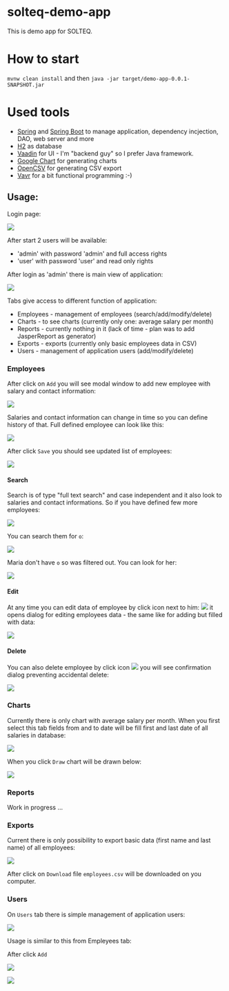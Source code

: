 # solteq-demo-app

This is demo app for SOLTEQ.

# How to start

`mvnw clean install` and then `java -jar target/demo-app-0.0.1-SNAPSHOT.jar`

# Used tools

* [Spring](https://spring.io/) and [Spring Boot](https://start.spring.io) to manage application, dependency incjection, DAO, web server and more
* [H2](http://www.h2database.com/html/main.html) as database 
* [Vaadin](https://vaadin.com) for UI - I'm "backend guy" so I prefer Java framework.
* [Google Chart](https://developers.google.com/chart) for generating charts
* [OpenCSV](http://opencsv.sourceforge.net) for generating CSV export 
* [Vavr](http://www.vavr.io) for a bit functional programming :-) 

## Usage:

Login page:

![](images/login.png)

After start 2 users will be available:
* 'admin' with password 'admin' and full access rights
* 'user' with password 'user' and read only rights

After login as 'admin' there is main view of application:

![](images/employees_tab.png)

Tabs give access to different function of application:
* Employees - management of employees (search/add/modify/delete)
* Charts - to see charts (currently only one: average salary per month)
* Reports - currently nothing in it (lack of time - plan was to add JasperReport as generator)
* Exports - exports (currently only basic employees data in CSV)
* Users - management of application users (add/modify/delete)

### Employees

After click on `Add` you will see modal window to add new employee with salary and contact information:

![](images/add_new_employee.png)

Salaries and contact information can change in time so you can define history of that. Full defined
employee can look like this:

![](images/add_new_employee_before_save.png)

After click `Save` you should see updated list of employees:

![](images/employees_affter_add_new_employee.png)

#### Search

Search is of type "full text search" and case independent and it also look to salaries and contact informations.
So if you have defined few more employees:

![](images/few_more_employees.png)

You can search them for `o`:

![](images/employees_search_by_o.png)

Maria don't have `o` so was filtered out. You can look for her:

![](images/look_for_maria.png)

#### Edit

At any time you can edit data of employee by click icon next to him: ![](images/edit_icon.png) 
it opens dialog for editing employees data - the same like for adding but filled with data:

![](images/add_new_employee_before_save.png)

#### Delete

You can also delete employee by click icon ![](images/delete_icon.png) you will see confirmation dialog
preventing accidental delete:

![](images/are_you_sure_window.png) 

### Charts

Currently there is only chart with average salary per month. When you first select this tab 
fields from and to date will be fill first and last date of all salaries in database:

![](images/charts_first_time.png)

When you click `Draw` chart will be drawn below:

![](images/chart_drown.png)

### Reports

Work in progress ...

### Exports

Current there is only possibility to export basic data (first name and last name) of all employees:

![](images/exports.png)

After click on `Download` file `employees.csv` will be downloaded on you computer.

### Users

On `Users` tab there is simple management of application users:

![](images/users.png)

Usage is similar to this from Empleyees tab:

After click `Add`

![](images/new_user.png)

![](images/users_after_add_new.png)

  